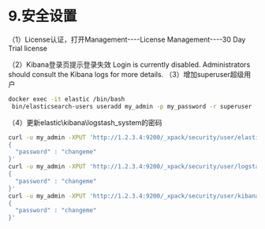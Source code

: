 # 9.安全设置

（1）License认证，打开Management----License Management----30 Day Trial license

（2）Kibana登录页提示登录失效
 Login is currently disabled. Administrators should consult the Kibana logs for more details.
（3）增加superuser超级用户

```bash
docker exec -it elastic /bin/bash
 bin/elasticsearch-users useradd my_admin -p my_password -r superuser
```

（4）更新elastic\kibana\logstash_system的密码

```bash
curl -u my_admin -XPUT 'http://1.2.3.4:9200/_xpack/security/user/elastic/_password?pretty' -H 'Content-Type: application/json' -d'
{
  "password" : "changeme"
}'
curl -u my_admin -XPUT 'http://1.2.3.4:9200/_xpack/security/user/logstash_system/_password?pretty' -H 'Content-Type: application/json' -d'
{
  "password" : "changeme"
}'
curl -u my_admin -XPUT 'http://1.2.3.4:9200/_xpack/security/user/kibana/_password?pretty' -H 'Content-Type: application/json' -d'
{
  "password" : "changeme"
}'
```